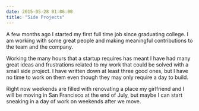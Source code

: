 ```yaml
---
date: 2015-05-28 01:06:00
title: "Side Projects"
---
```


A few months ago I started my first full time job since graduating college. I am working with some great people and making meaningful contributions to the team and the company.

<!--more-->

Working the many hours that a startup requires has meant I have had many great ideas and frustrations related to my work that could be solved with a small side project. I have written down at least three good ones, but I have no time to work on them even though they may only require a day to build.

Right now weekends are filled with renovating a place my girlfriend and I will be moving in San Francisco at the end of July, but maybe I can start sneaking in a day of work on weekends after we move.
